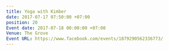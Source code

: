```yaml
---
title: Yoga with Kimber
date: 2017-07-17 07:50:00 +07:00
position: 20
Event date: 2017-07-18 00:00:00 +07:00
Venue: The Grove
Event URL: https://www.facebook.com/events/1879290562336773/
---
```


